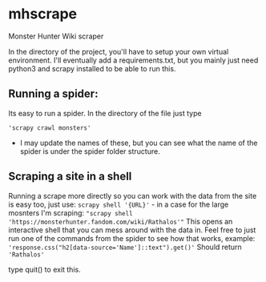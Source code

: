 # mhscrape
Monster Hunter Wiki scraper

In the directory of the project, you'll have to setup your own virtual environment.
I'll eventually add a requirements.txt, but you mainly just need python3 and scrapy installed to be able to run this.

## Running a spider:
Its easy to run a spider. In the directory of the file just type 
```
'scrapy crawl monsters'
```
- I may update the names of these, but you can see what the name of the spider is under the spider folder structure.

## Scraping a site in a shell
Running a scrape more directly so you can work with the data from the site is easy too, just use:
```scrapy shell '{URL}'``` - in a case for the large mosnters I'm scraping: ```"scrapy shell 'https://monsterhunter.fandom.com/wiki/Rathalos'"```
This opens an interactive shell that you can mess around with the data in.
Feel free to just run one of the commands from the spider to see how that works, example:
```'response.css("h2[data-source='Name']::text").get()'```
Should return ```'Rathalos'```

type quit() to exit this.
